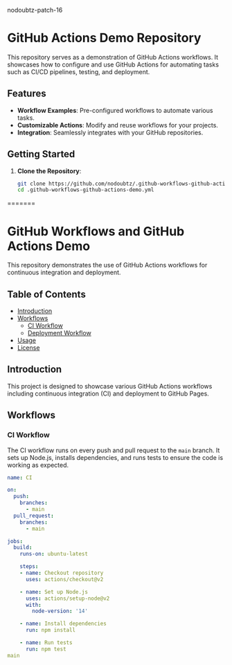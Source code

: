 nodoubtz-patch-16
# GitHub Actions Demo Repository

This repository serves as a demonstration of GitHub Actions workflows. It showcases how to configure and use GitHub Actions for automating tasks such as CI/CD pipelines, testing, and deployment.

## Features

- **Workflow Examples**: Pre-configured workflows to automate various tasks.
- **Customizable Actions**: Modify and reuse workflows for your projects.
- **Integration**: Seamlessly integrates with your GitHub repositories.

## Getting Started

1. **Clone the Repository**:
   ```bash
   git clone https://github.com/nodoubtz/.github-workflows-github-actions-demo.git
   cd .github-workflows-github-actions-demo.yml
=======
# GitHub Workflows and GitHub Actions Demo

This repository demonstrates the use of GitHub Actions workflows for continuous integration and deployment.

## Table of Contents
- [Introduction](#introduction)
- [Workflows](#workflows)
  - [CI Workflow](#ci-workflow)
  - [Deployment Workflow](#deployment-workflow)
- [Usage](#usage)
- [License](#license)

## Introduction

This project is designed to showcase various GitHub Actions workflows including continuous integration (CI) and deployment to GitHub Pages. 

## Workflows

### CI Workflow

The CI workflow runs on every push and pull request to the `main` branch. It sets up Node.js, installs dependencies, and runs tests to ensure the code is working as expected.

```yaml
name: CI

on:
  push:
    branches:
      - main
  pull_request:
    branches:
      - main

jobs:
  build:
    runs-on: ubuntu-latest

    steps:
    - name: Checkout repository
      uses: actions/checkout@v2

    - name: Set up Node.js
      uses: actions/setup-node@v2
      with:
        node-version: '14'

    - name: Install dependencies
      run: npm install

    - name: Run tests
      run: npm test
main
